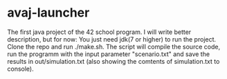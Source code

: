 # avaj-launcher
The first java project of the 42 school program.
I will write better description, but for now: 
You just need jdk(7 or higher) to run the project. Clone the repo and run ./make.sh.
The script will compile the source code, run the programm with the input parameter "scenario.txt"
and save the results in out/simulation.txt (also showing the comtents of simulation.txt to console).
